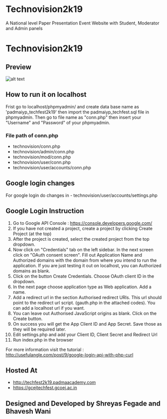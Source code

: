 # Technovision2k19
A National level Paper Presentation Event Website with Student, Moderator and Admin panels
# Technovision2k19

## Preview

![alt text](http://padmasoft.padmaacademy.com/technovision2k19/home.png)

## How to run it on localhost
Frist go to localhost/phpmyadmin/ and create data base name as 'padmaiyp_techfest2k19' then import the padmaiyp_techfest.sql file in phpmyadmin.
Then go to file name as "conn.php" then insert your "Username" and "Password" of your phpmyadmin.
### File path of conn.php
-	technovision/conn.php
-	technovision/admin/conn.php
-	technovision/mod/conn.php
-	technovision/user/conn.php
-	technovision/user/accounts/conn.php

## Google login changes
For google login do changes in - technovision/user/accounts/settings.php


## Google Login Instruction
1) Go to Google API Console : https://console.developers.google.com/
2) If you have not created a project, create a project by clicking Create Project (at the top)
3) After the project is created, select the created project from the top dropdown.
4) Now click on "Credentials" tab on the left sidebar. In the next screen click on "OAuth consent screen". Fill out Application Name and Authorized domains with the domain from where you intend to run the application. If you are just testing it out on localhost, you can Authorized domains as blank. 
5) Click on the button Create Credentials. Choose OAuth client ID in the dropdown.
6) In the next page choose application type as Web application. Add a name.
7) Add a redirect url in the section Authorised redirect URIs. This url should point to the redirect url script. (gauth.php in the attached codes). You can add a localhost url if you want.
8) You can leave out Authorised JavaScript origins as blank. Click on the Create button.
9) On success you will get the App Client ID and App Secret. Save those as they will be required later.
10) Edit settings.php and add your Client ID, Client Secret and Redirect Url
11) Run index.php in the browser

For more information visit the tutorial : http://usefulangle.com/post/9/google-login-api-with-php-curl


## Hosted At


-   <http://techfest2k19.padmaacademy.com>
-   <https://gcejtechfest.gcoej.ac.in>


## Designed and Developed by Shreyas Fegade and Bhavesh Wani

